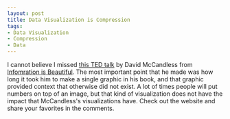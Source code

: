 ```yaml
---
layout: post
title: Data Visualization is Compression
tags:
- Data Visualization
- Compression
- Data
---
```

I cannot believe I missed [this TED talk](http://www.ted.com/talks/david_mccandless_the_beauty_of_data_visualization) by David McCandless from [Infomration is Beautiful](http://www.informationisbeautiful.net). The most important point that he made was how long it took him to make a single graphic in his book, and that graphic provided context that otherwise did not exist. A lot of times people will put numbers on top of an image, but that kind of visualization does not have the impact that McCandless's visualizations have. Check out the website and share your favorites in the comments.